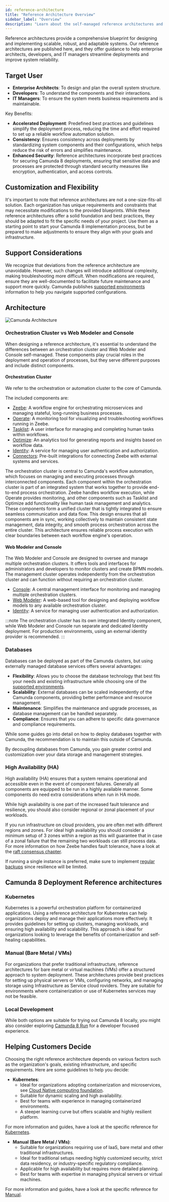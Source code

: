 ```yaml
---
id: reference-architecture
title: "Reference Architecture Overview"
sidebar_label: "Overview"
description: "Learn about the self-managed reference architectures and how they can help you get started."
---
```


Reference architectures provide a comprehensive blueprint for designing and implementing scalable, robust, and adaptable systems. Our reference architectures are published here, and they offer guidance to help enterprise architects, developers, and IT managers streamline deployments and improve system reliability.

## Target User

- **Enterprise Architects**: To design and plan the overall system structure.
- **Developers**: To understand the components and their interactions.
- **IT Managers**: To ensure the system meets business requirements and is maintainable.

Key Benefits:

- **Accelerated Deployment**: Predefined best practices and guidelines simplify the deployment process, reducing the time and effort required to set up a reliable workflow automation solution.
- **Consistency**: Ensures consistency across deployments by standardizing system components and their configurations, which helps reduce the risk of errors and simplifies maintenance.
- **Enhanced Security**: Reference architectures incorporate best practices for securing Camunda 8 deployments, ensuring that sensitive data and processes are protected through standard security measures like encryption, authentication, and access controls.

## Customization and Flexibility

It's important to note that reference architectures are not a one-size-fits-all solution. Each organization has unique requirements and constraints that may necessitate modifications to the provided blueprints. While these reference architectures offer a solid foundation and best practices, they should be adapted to fit the specific needs of your project. Use them as a starting point to start your Camunda 8 implementation process, but be prepared to make adjustments to ensure they align with your goals and infrastructure.

## Support Considerations

We recognize that deviations from the reference architecture are unavoidable. However, such changes will introduce additional complexity, making troubleshooting more difficult. When modifications are required, ensure they are well-documented to facilitate future maintenance and support more quickly. Camunda publishes [supported environments](/docs/reference/supported-environments/) information to help you navigate supported configurations.

## Architecture

<!-- TODO: include overview, Hamza had good pictures on this topic -->

![Camunda Architecture](./img/placeholder.png)

### Orchestration Cluster vs Web Modeler and Console

When designing a reference architecture, it's essential to understand the differences between an orchestration cluster and Web Modeler and Console self-managed. These components play crucial roles in the deployment and operation of processes, but they serve different purposes and include distinct components.

#### Orchestration Cluster

We refer to the orchestration or automation cluster to the core of Camunda.

The included components are:

- [Zeebe](/components/zeebe/zeebe-overview.md): A workflow engine for orchestrating microservices and managing stateful, long-running business processes.
- [Operate](/components/operate/operate-introduction.md): A monitoring tool for visualizing and troubleshooting workflows running in Zeebe.
- [Tasklist](/components/tasklist/introduction-to-tasklist.md): A user interface for managing and completing human tasks within workflows.
- [Optimize](#TODO): An analytics tool for generating reports and insights based on workflow data.
- [Identity](/self-managed/identity/what-is-identity.md): A service for managing user authentication and authorization.
- [Connectors](/components/connectors/introduction.md): Pre-built integrations for connecting Zeebe with external systems and services.

The orchestration cluster is central to Camunda's workflow automation, which focuses on managing and executing processes through interconnected components. Each component within the orchestration cluster is part of an integrated system that works together to provide end-to-end process orchestration. Zeebe handles workflow execution, while Operate provides monitoring, and other components such as Tasklist and Optimize add functionality like human task management and analytics. These components form a unified cluster that is tightly integrated to ensure seamless communication and data flow. This design ensures that all components are in sync, working collectively to maintain consistent state management, data integrity, and smooth process orchestration across the entire cluster. This architecture ensures reliable process execution with clear boundaries between each workflow engine's operation.

#### Web Modeler and Console

The Web Modeler and Console are designed to oversee and manage multiple orchestration clusters. It offers tools and interfaces for administrators and developers to monitor clusters and create BPMN models. The management cluster operates independently from the orchestration cluster and can function without requiring an orchestration cluster.

- [Console](/components/console/introduction-to-console.md): A central management interface for monitoring and managing multiple orchestration clusters.
- [Web Modeler](/docs/self-managed/modeler/web-modeler/installation.md): A web-based tool for designing and deploying workflow models to any available orchestration cluster.
- [Identity](/self-managed/identity/what-is-identity.md): A service for managing user authentication and authorization.

:::note
The orchestration cluster has its own integrated Identity component, while Web Modeler and Console run separate and dedicated Identity deployment. For production environments, using an external identity provider is recommended.
:::

### Databases

Databases can be deployed as part of the Camunda clusters, but using externally managed database services offers several advantages:

- **Flexibility**: Allows you to choose the database technology that best fits your needs and existing infrastructure while choosing one of the [supported environments](/reference/supported-environments.md#component-requirements).
- **Scalability**: External databases can be scaled independently of the Camunda components, providing better performance and resource management.
- **Maintenance**: Simplifies the maintenance and upgrade processes, as database management can be handled separately.
- **Compliance**: Ensures that you can adhere to specific data governance and compliance requirements.

While some guides go into detail on how to deploy databases together with Camunda, the recommendation is to maintain this outside of Camunda.

By decoupling databases from Camunda, you gain greater control and customization over your data storage and management strategies.

### High Availability (HA)

High availability (HA) ensures that a system remains operational and accessible even in the event of component failures. Generally all components are equipped to be run in a highly available manner. Some components do need extra considerations when run in HA mode.

<!-- TODO Describe Optimize and Connectors limitations or point to resource for more -->

While high availability is one part of the increased fault tolerance and resilience, you should also consider regional or zonal placement of your workloads.

If you run infrastructure on cloud providers, you are often met with different regions and zones. For ideal high availability you should consider a minimum setup of 3 zones within a region as this will guarantee that in case of a zonal failure that the remaining two workloads can still process data. For more information on how Zeebe handles fault tolerance, have a look at the [raft consensus chapter](/components/zeebe/technical-concepts/clustering.md#raft-consensus-and-replication-protocol).

If running a single instance is preferred, make sure to implement [regular backups](/self-managed/operational-guides/backup-restore/backup-and-restore.md) since resilience will be limited.

## Camunda 8 Deployment Reference architectures

### Kubernetes

Kubernetes is a powerful orchestration platform for containerized applications. Using a reference architecture for Kubernetes can help organizations deploy and manage their applications more effectively. It provides guidelines for setting up clusters, managing workloads, and ensuring high availability and scalability. This approach is ideal for organizations looking to leverage the benefits of containerization and self-healing capabilities.

<!-- TODO add link or card for AWS ref arch -->

### Manual (Bare Metal / VMs)

For organizations that prefer traditional infrastructure, reference architectures for bare metal or virtual machines (VMs) offer a structured approach to system deployment. These architectures provide best practices for setting up physical servers or VMs, configuring networks, and managing storage using Infrastructure as Service cloud roviders. They are suitable for environments where containerization or use of Kubernetes services may not be feasible.

<!-- TODO add link or card for AWS EC2 -->

### Local Development

While both options are suitable for trying out Camunda 8 locally, you might also consider exploring [Camunda 8 Run](/self-managed/setup/deploy/local/c8run.md) for a developer focused experience.

## Helping Customers Decide

Choosing the right reference architecture depends on various factors such as the organization's goals, existing infrastructure, and specific requirements. Here are some guidelines to help you decide:

- **Kubernetes**:
  - Ideal for organizations adopting containerization and microservices, see [Cloud Native computing foundation](https://www.cncf.io/).
  - Suitable for dynamic scaling and high availability.
  - Best for teams with experience in managing containerized environments.
  - A steeper learning curve but offers scalable and highly resilient platform.

For more information and guides, have a look at the specific reference for [Kubernetes](#TODO).

- **Manual (Bare Metal / VMs)**:
  - Suitable for organizations requiring use of IaaS, bare metal and other traditional infrastructures.
  - Ideal for traditional setups needing highly customized security, strict data residency, or industry-specific regulatory compliance.
  - Applicable for high availability but requires more detailed planning.
  - Best for teams with expertise in managing physical servers or virtual machines.

For more information and guides, have a look at the specific reference for [Manual](./manual/manual-overview).
